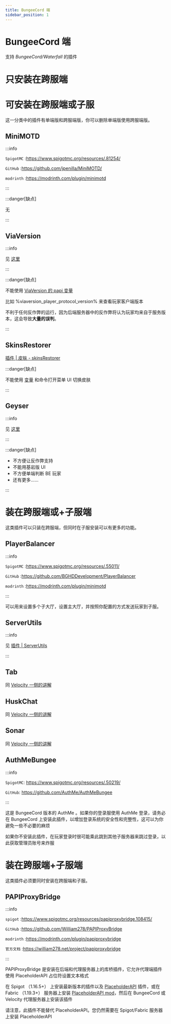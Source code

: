 ```yaml
---
title: BungeeCord 端
sidebar_position: 1
---
```


# BungeeCord 端

支持 _BungeeCord/Waterfall_ 的插件

# 只安装在跨服端

# 可安装在跨服端或子服

这一分类中的插件有单端版和跨服端版，你可以删除单端版使用跨服端版。

## MiniMOTD

:::info

`SpigotMC` :https://www.spigotmc.org/resources/.81254/

`GitHub` :https://github.com/jpenilla/MiniMOTD/

`modrinth` :https://modrinth.com/plugin/minimotd

:::

:::danger[缺点]

无

:::

## ViaVersion

:::info

见 [这里](/docs-java/process/plugin/other/Via/Via.md)

:::

:::danger[缺点]

不能使用 [ViaVersion 的 papi 变量](https://wiki.placeholderapi.com/users/placeholder-list/#viaversion)

比如 %viaversion_player_protocol_version% 来查看玩家客户端版本

不利于任何反作弊的运行，因为后端服务器中的反作弊将认为玩家均来自于服务版本，这会导致**大量的误判**。

:::

## SkinsRestorer

[插件 | 皮肤 - skinsRestorer](/docs-java/process/plugin/other/SkinsRestorer.md)

:::danger[缺点]

不能使用 [变量](https://skinsrestorer.net/docs/integrations/placeholderapi) 和命令打开菜单 UI 切换皮肤

:::

## Geyser

:::info

见 [这里](/docs-java/process/mobile-player/Geyser/introduction/overview.md)

:::

:::danger[缺点]

- 不方便让反作弊支持
- 不能用基岩版 UI
- 不方便单端判断 BE 玩家
- 还有更多......

:::

# 装在跨服端或+子服端

这类插件可以只装在跨服端，但同时在子服安装可以有更多的功能。

## PlayerBalancer

:::info

`SpigotMC` :https://www.spigotmc.org/resources/.55011/

`GitHub` :https://github.com/BGHDDevelopment/PlayerBalancer

`modrinth` :https://modrinth.com/plugin/minimotd

:::

可以用来设置多个子大厅，设置主大厅，并按照你配置的方式发送玩家到子服。

## ServerUtils

:::info

见 [插件 | ServerUtils](/docs-java/process/plugin/ManageTool/PluginManagement/ServerUtils.md)

:::

## Tab

同 [Velocity 一侧的讲解](velocity.md#tab)

## HuskChat

同 [Velocity 一侧的讲解](velocity.md#HuskChat)

## Sonar

同 [Velocity 一侧的讲解](velocity.md#Sonar)

## AuthMeBungee

:::info

`SpigotMC`: https://www.spigotmc.org/resources/.50219/

`GitHub`: https://github.com/AuthMe/AuthMeBungee

:::

这是 BungeeCord 版本的 AuthMe 。如果你的登录服使用 AuthMe 登录，请务必在 BungeeCord 上安装此插件，以增加登录系统的安全性和完整性，这可以为你避免一些不必要的麻烦

如果你不安装此插件，在玩家登录时很可能乘此跳到其他子服务器来跳过登录，以此获取管理员账号来炸服

# 装在跨服端+子服端

这类插件必须要同时安装在跨服端和子服。

## PAPIProxyBridge

:::info

`spigot` :https://www.spigotmc.org/resources/papiproxybridge.108415/

`GitHub` :https://github.com/WiIIiam278/PAPIProxyBridge

`modrinth` :https://modrinth.com/plugin/papiproxybridge

`官方文档` :https://william278.net/project/papiproxybridge

:::

PAPIProxyBridge 是安装在后端和代理服务器上的库桥插件，它允许代理端插件使用 PlaceholderAPI 占位符设置文本格式

在 Spigot （1.16.5+） 上安装最新版本的插件以及 [PlaceholderAPI](https://www.spigotmc.org/resources/placeholderapi.6245/) 插件，或在 Fabric （1.19.3+） 服务器上安装 [PlaceholderAPI mod](https://placeholders.pb4.eu/)，然后在 BungeeCord 或 Velocity 代理服务器上安装该插件

请注意，此插件不能替代 PlaceholderAPI。您仍然需要在 Spigot/Fabric 服务器上安装 PlaceholderAPI

